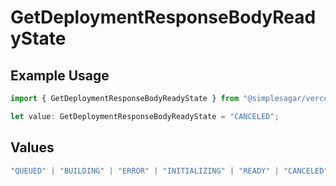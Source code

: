 # GetDeploymentResponseBodyReadyState

## Example Usage

```typescript
import { GetDeploymentResponseBodyReadyState } from "@simplesagar/vercel/models/getdeploymentop.js";

let value: GetDeploymentResponseBodyReadyState = "CANCELED";
```

## Values

```typescript
"QUEUED" | "BUILDING" | "ERROR" | "INITIALIZING" | "READY" | "CANCELED"
```